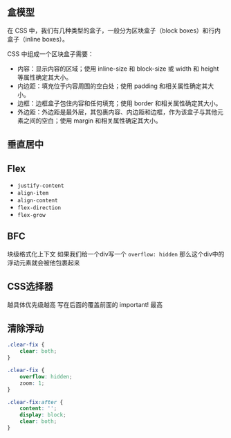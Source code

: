 ## 盒模型
在 CSS 中，我们有几种类型的盒子，一般分为区块盒子（block boxes）和行内盒子（inline boxes）。

CSS 中组成一个区块盒子需要：
* 内容：显示内容的区域；使用 inline-size 和 block-size 或 width 和 height 等属性确定其大小。
* 内边距：填充位于内容周围的空白处；使用 padding 和相关属性确定其大小。
* 边框：边框盒子包住内容和任何填充；使用 border 和相关属性确定其大小。
* 外边距：外边距是最外层，其包裹内容、内边距和边框，作为该盒子与其他元素之间的空白；使用 margin 和相关属性确定其大小。
## 垂直居中

## Flex
* `justify-content`
* `align-item`
* `align-content`
* `flex-direction`
* `flex-grow`


## BFC
块级格式化上下文
如果我们给一个div写一个 `overflow: hidden` 那么这个div中的浮动元素就会被他包裹起来

## CSS选择器
越具体优先级越高
写在后面的覆盖前面的
important! 最高


## 清除浮动
```css
.clear-fix {
    clear: both;
}
```

```css
.clear-fix {
    overflow: hidden;
    zoom: 1;
}
```

```css
.clear-fix:after {
    content: '';
    display: block;
    clear: both;
}
```

